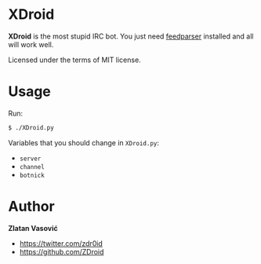 # XDroid

**XDroid** is the most stupid IRC bot. You just need [feedparser](http://code.google.com/p/feedparser/) installed and all will work well.

Licensed under the terms of MIT license.

# Usage

Run:
```bash
$ ./XDroid.py
```

Variables that you should change in `XDroid.py`:
* `server`
* `channel`
* `botnick`

# Author

**Zlatan Vasović**
* https://twitter.com/zdr0id
* https://github.com/ZDroid
